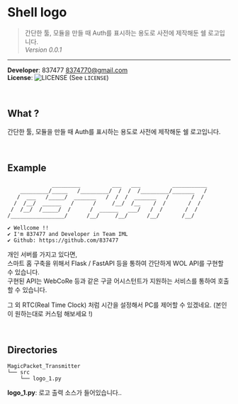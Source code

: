 # Shell logo

> 간단한 툴, 모듈을 만들 때  Auth를 표시하는 용도로 사전에 제작해둔 쉘 로고입니다.<br>
> *Version 0.0.1*

***

**Developer**: 837477 <8374770@gmail.com><br>
**License**: ![LICENSE][LICENSE] (See `LICENSE`)

<br>

## What ?

간단한 툴, 모듈을 만들 때  Auth를 표시하는 용도로 사전에 제작해둔 쉘 로고입니다.<br>



<br>

## Example

```
              _________          ___   ___          ___________
    _________/_____   /_________/  /  /  /_________/_______   /
   /  ___   /_____/  _______   /  /  /  _______   /       /  /
  /  /__/  ______   /      /     /__/  /__    /  /       /  /
 /  /__/  /_____/  /      /  ______   ___/   /  /       /  /
/_________________/      /__/     /__/      /__/       /__/

✔︎ Wellcome !!
✔︎ I'm 837477 and Developer in Team IML
✔︎ Github: https://github.com/837477
```

개인 서버를 가지고 있다면,<br>
스마트 홈 구축을 위해서 Flask / FastAPI 등을 통하여 간단하게 WOL API를 구현할 수 있습니다.<br>
구현된 API는 WebCoRe 등과 같은 구글 어시스턴트가 지원하는 서비스를 통하여 호출할 수 있습니다.

그 외 RTC(Real Time Clock) 처럼 시간을 설정해서 PC를 제어할 수 있겠네요. (본인이 원하는대로 커스텀 해보세요 !)



<br>

## Directories

```
MagicPacket_Transmitter
└── src
    └── logo_1.py
```

**logo_1.py**: 로고 출력 소스가 들어있습니다..<br>






<!-- Markdown link & img dfn's -->

[LICENSE]: https://img.shields.io/github/license/837477/raising_visitor_bot?style=flat-square
